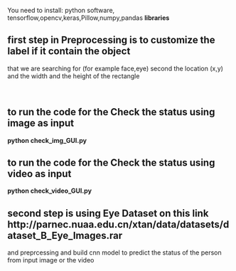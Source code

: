 
You need to install:
python software, tensorflow,opencv,keras,Pillow,numpy,pandas <b>libraries</b>
</br>

## first step in Preprocessing is to customize the label if it contain the object
that we are searching for (for example face,eye) second the location (x,y) and the width and the height of the rectangle 

</br>
<h2>to run the code for the Check the status using image as input </h2>
<b>python check_img_GUI.py </b>
<h2> to run the code for the Check the status using video as input </h2>
<b>python check_video_GUI.py</b>

<h2> second step is using Eye Dataset on this link  http://parnec.nuaa.edu.cn/xtan/data/datasets/dataset_B_Eye_Images.rar</h2>
and preprcessing and build cnn model to predict the status of the person from input image or the video


